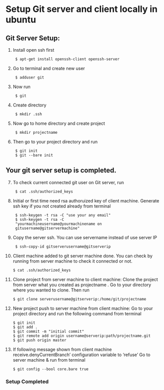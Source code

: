 # Setup Git server and client locally in ubuntu

## Git Server Setup:

1. Install open ssh first

        $ apt-get install openssh-client openssh-server

2. Go to terminal and create new user

        $ adduser git

3. Now run

        $ git

4. Create directory

        $ mkdir .ssh

5. Now go to home directory and create project

        $ mkdir projectname

6. Then go to your project directory and run

        $ git init
        $ git --bare init

## Your git server setup is completed.

7. To check current connected git user on Git server,  run

        $ cat .ssh/authorized_keys


8. Initial or first time need rsa authoruized key of client machine. Generate ssh key if you not created already from terminal

        $ ssh-keygen -t rsa -C "use your any email"
        $ ssh-keygen -t rsa -C 
        "yourmachineusername@yourmachinename on 
        gitusername@gitservermachine"

9. Copy the server ssh. You can use servername instead of use server IP

        $ ssh-copy-id gitserverusername@gitserverip

10. Client machine added to git server machine done. You can check by running from server machine to check it connected or not.

        $ cat .ssh/authorized_keys

11. Clone project from server machine to client machine:
Clone the project from server what you created as projectname . Go to your directory where you wanted to clone. Then  run

        $ git clone serverusername@gitserverip:/home/git/projectname
 

12. New  project  push to server  machine from client machine:
Go to your project directory and run the following command from terminal

        $ git init
        $ git add .
        $ git commit -m "initial commit"
        $ git remote add origin username@serverip:path/projectname.git
        $ git push origin master

13. If following message shown from client machine
receive.denyCurrentBranch’ configuration variable to ‘refuse’
Go to server machine & run from terminal

        $ git config --bool core.bare true


### Setup Completed
